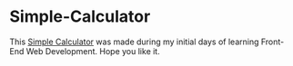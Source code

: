 # Simple-Calculator

This   [Simple Calculator](https://yash-barjatya.github.io/Simple-Calculator/ "Simple Calculator link") was made during my initial days of learning Front-End Web Development. Hope you like it.

